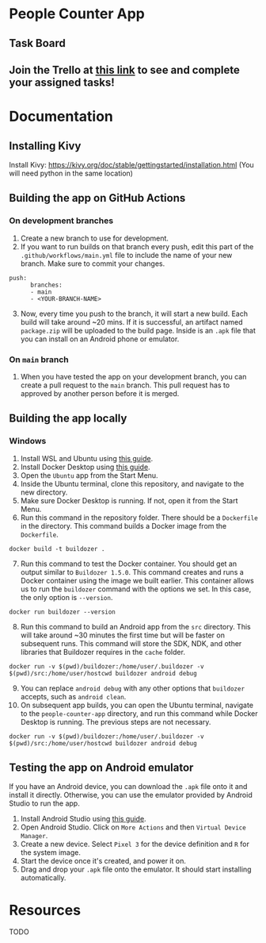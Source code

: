 # People Counter App

## **Task Board**
## Join the Trello at [this link](https://trello.com/invite/b/FXZQRIFY/ATTI4be1d9e37624f00442f8c742c447cac9D96B85AB/people-counter-app) to see and complete your assigned tasks!

# Documentation
## Installing Kivy
Install Kivy: https://kivy.org/doc/stable/gettingstarted/installation.html 
  (You will need python in the same location)

## Building the app on GitHub Actions
### On development branches
1. Create a new branch to use for development.
2. If you want to run builds on that branch every push, edit this part of the `.github/workflows/main.yml` file to include the name of your new branch. Make sure to commit your changes.
```
push:
      branches:
      - main
      - <YOUR-BRANCH-NAME>
```
3. Now, every time you push to the branch, it will start a new build. Each build will take around ~20 mins. If it is successful, an artifact named `package.zip` will be uploaded to the build page. Inside is an `.apk` file that you can install on an Android phone or emulator.

### On `main` branch
1. When you have tested the app on your development branch, you can create a pull request to the `main` branch. This pull request has to approved by another person before it is merged.

## Building the app locally
### Windows
1. Install WSL and Ubuntu using [this guide](https://learn.microsoft.com/en-us/windows/wsl/install).
2. Install Docker Desktop using [this guide](https://docs.docker.com/desktop/install/windows-install/).
3. Open the `Ubuntu` app from the Start Menu.
4. Inside the Ubuntu terminal, clone this repository, and navigate to the new directory.
5. Make sure Docker Desktop is running. If not, open it from the Start Menu.
6. Run this command in the repository folder. There should be a `Dockerfile` in the directory. This command builds a Docker image from the `Dockerfile`.
```
docker build -t buildozer .
```
7. Run this command to test the Docker container. You should get an output similar to `Buildozer 1.5.0`. This command creates and runs a Docker container using the image we built earlier. This container allows us to run the `buildozer` command with the options we set. In this case, the only option is `--version`.
```
docker run buildozer --version
```
8. Run this command to build an Android app from the `src` directory. This will take around ~30 minutes the first time but will be faster on subsequent runs. This command will store the SDK, NDK, and other libraries that Buildozer requires in the `cache` folder.
```
docker run -v $(pwd)/buildozer:/home/user/.buildozer -v $(pwd)/src:/home/user/hostcwd buildozer android debug
```
9. You can replace `android debug` with any other options that `buildozer` accepts, such as `android clean`.
10. On subsequent app builds, you can open the Ubuntu terminal, navigate to the `people-counter-app` directory, and run this command while Docker Desktop is running. The previous steps are not necessary.
```
docker run -v $(pwd)/buildozer:/home/user/.buildozer -v $(pwd)/src:/home/user/hostcwd buildozer android debug
```

## Testing the app on Android emulator
If you have an Android device, you can download the `.apk` file onto it and install it directly. Otherwise, you can use the emulator provided by Android Studio to run the app.
1. Install Android Studio using [this guide](https://developer.android.com/studio/install).
2. Open Android Studio. Click on `More Actions` and then `Virtual Device Manager`.
3. Create a new device. Select `Pixel 3` for the device definition and `R` for the system image.
4. Start the device once it's created, and power it on.
5. Drag and drop your `.apk` file onto the emulator. It should start installing automatically.

# Resources
TODO
